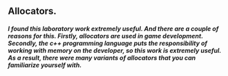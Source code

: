 ## Allocators.
##### I found this laboratory work extremely useful. And there are a couple of reasons for this. Firstly, allocators are used in game development. Secondly, the c++ programming language puts the responsibility of working with memory on the developer, so this work is extremely useful. As a result, there were many variants of allocators that you can familiarize yourself with.